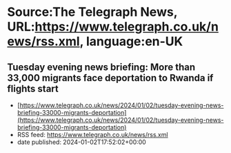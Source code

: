 # Source:The Telegraph News, URL:https://www.telegraph.co.uk/news/rss.xml, language:en-UK

## Tuesday evening news briefing: More than 33,000 migrants face deportation to Rwanda if flights start
 - [https://www.telegraph.co.uk/news/2024/01/02/tuesday-evening-news-briefing-33000-migrants-deportation](https://www.telegraph.co.uk/news/2024/01/02/tuesday-evening-news-briefing-33000-migrants-deportation)
 - RSS feed: https://www.telegraph.co.uk/news/rss.xml
 - date published: 2024-01-02T17:52:02+00:00



